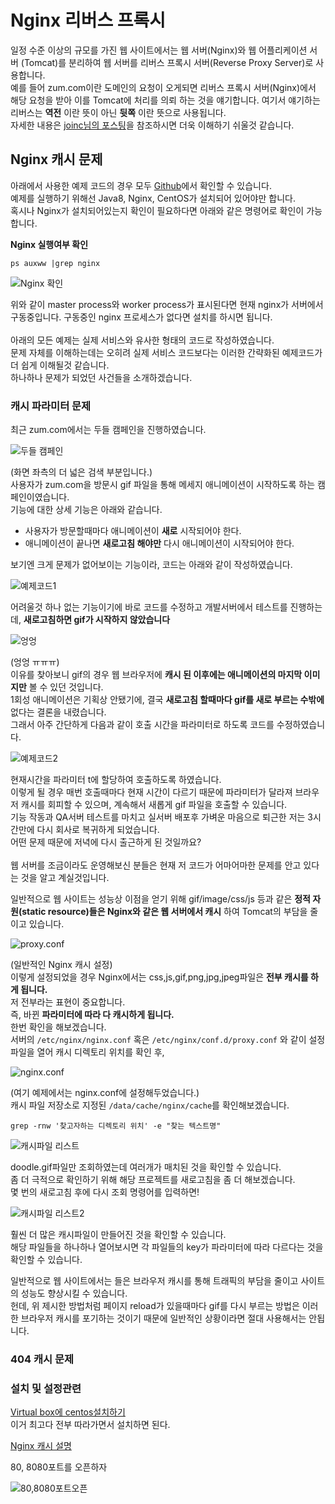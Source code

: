 # Nginx 리버스 프록시
일정 수준 이상의 규모를 가진 웹 사이트에서는 웹 서버(Nginx)와 웹 어플리케이션 서버 (Tomcat)를 분리하여 웹 서버를 리버스 프록시 서버(Reverse Proxy Server)로 사용합니다.<br/>
예를 들어 zum.com이란 도메인의 요청이 오게되면 리버스 프록시 서버(Nginx)에서 해당 요청을 받아 이를 Tomcat에 처리를 의뢰 하는 것을 얘기합니다.
여기서 얘기하는 리버스는 **역전** 이란 뜻이 아닌 **뒷쪽** 이란 뜻으로 사용됩니다. <br/>
자세한 내용은 [joinc님의 포스팅](http://www.joinc.co.kr/w/man/12/proxy)을 참조하시면 더욱 이해하기 쉬울것 같습니다. <br/>

## Nginx 캐시 문제
아래에서 사용한 예제 코드의 경우 모두 [Github]()에서 확인할 수 있습니다. <br/>
예제를 실행하기 위해선 Java8, Nginx, CentOS가 설치되어 있어야만 합니다. <br/>
혹시나 Nginx가 설치되어있는지 확인이 필요하다면 아래와 같은 명령어로 확인이 가능합니다. <br/>

**Nginx 실행여부 확인**
```
ps auxww |grep nginx
```
![Nginx 확인](./images/nginx확인.png)

위와 같이 master process와 worker process가 표시된다면 현재 nginx가 서버에서 구동중입니다. 구동중인 nginx 프로세스가 없다면 설치를 하시면 됩니다.
<br/><br/>
아래의 모든 예제는 실제 서비스와 유사한 형태의 코드로 작성하였습니다. <br/>
문제 자체를 이해하는데는 오히려 실제 서비스 코드보다는 이러한 간략화된 예제코드가 더 쉽게 이해될것 같습니다. <br/>
하나하나 문제가 되었던 사건들을 소개하겠습니다. <br/>

### 캐시 파라미터 문제
최근 zum.com에서는 두들 캠페인을 진행하였습니다. <br/>

![두들 캠페인](./images/두들캠페인.png)

(화면 좌측의 더 넓은 검색 부분입니다.) <br/>
사용자가 zum.com을 방문시 gif 파일을 통해 메세지 애니메이션이 시작하도록 하는 캠페인이였습니다. <br/>
기능에 대한 상세 기능은 아래와 같습니다.

* 사용자가 방문할때마다 애니메이션이 **새로** 시작되어야 한다.
* 애니메이션이 끝나면 **새로고침 해야만** 다시 애니메이션이 시작되어야 한다.

보기엔 크게 문제가 없어보이는 기능이라, 코드는 아래와 같이 작성하였습니다. <br/>

![예제코드1](./images/샘플코드1.png)

어려울것 하나 없는 기능이기에 바로 코드를 수정하고 개발서버에서 테스트를 진행하는데,
**새로고침하면 gif가 시작하지 않았습니다**

![엉엉](./images/엉엉.png)

(엉엉 ㅠㅠㅠ)<br/>
이유를 찾아보니 gif의 경우 웹 브라우저에 **캐시 된 이후에는 애니메이션의 마지막 이미지만** 볼 수 있던 것입니다. <br/>
1회성 애니메이션은 기획상 안됐기에, 결국 **새로고침 할때마다 gif를 새로 부르는 수밖에** 없다는 결론을 내렸습니다. <br/>
그래서 아주 간단하게 다음과 같이 호출 시간을 파라미터로 하도록 코드를 수정하였습니다.

![예제코드2](./images/샘플코드2.png)

현재시간을 파라미터 t에 할당하여 호출하도록 하였습니다. <br/>
이렇게 될 경우 매번 호출때마다 현재 시간이 다르기 때문에 파라미터가 달라져 브라우저 캐시를 회피할 수 있으며, 계속해서 새롭게 gif 파일을 호출할 수 있습니다. <br/>
기능 작동과 QA서버 테스트를 마치고 실서버 배포후 가벼운 마음으로 퇴근한 저는 3시간만에 다시 회사로 복귀하게 되었습니다.<br/>
어떤 문제 때문에 저녁에 다시 출근하게 된 것일까요?<br/>
<br/>
웹 서버를 조금이라도 운영해보신 분들은 현재 저 코드가 어마어마한 문제를 안고 있다는 것을 알고 계실것입니다. <br/>

일반적으로 웹 사이트는 성능상 이점을 얻기 위해 gif/image/css/js 등과 같은 **정적 자원(static resource)들은 Nginx와 같은 웹 서버에서 캐시** 하여 Tomcat의 부담을 줄이고 있습니다. <br/>

![proxy.conf](./images/proxy-conf.png)

(일반적인 Nginx 캐시 설정) <br/>
이렇게 설정되었을 경우 Nginx에서는 css,js,gif,png,jpg,jpeg파일은 **전부 캐시를 하게 됩니다.** <br/>
저 전부라는 표현이 중요합니다. <br/>
즉, 바뀐 **파라미터에 따라 다 캐시하게 됩니다.** <br/>
한번 확인을 해보겠습니다. <br/>
서버의 ```/etc/nginx/nginx.conf``` 혹은 ```/etc/nginx/conf.d/proxy.conf``` 와 같이 설정파일을 열어 캐시 디렉토리 위치를 확인 후,

![nginx.conf](./images/nginx-conf.png)

(여기 예제에서는 nginx.conf에 설정해두었습니다.) <br/>
캐시 파일 저장소로 지정된 ```/data/cache/nginx/cache```를 확인해보겠습니다. <br/>

```
grep -rnw '찾고자하는 디렉토리 위치' -e "찾는 텍스트명"
```

![캐시파일 리스트](./images/캐시파일리스트.png)

doodle.gif파일만 조회하였는데 여러개가 매치된 것을 확인할 수 있습니다. <br/>
좀 더 극적으로 확인하기 위해 해당 프로젝트를 새로고침을 좀 더 해보겠습니다. <br/>
몇 번의 새로고침 후에 다시 조회 명령어를 입력하면! <br/>

![캐시파일 리스트2](./images/캐시파일리스트2.png)

훨씬 더 많은 캐시파일이 만들어진 것을 확인할 수 있습니다. <br/>
해당 파일들을 하나하나 열어보시면 각 파일들의 key가 파라미터에 따라 다르다는 것을 확인할 수 있습니다. <br/>





일반적으로 웹 사이트에서는 들은 브라우저 캐시를 통해 트래픽의 부담을 줄이고 사이트의 성능도 향상시킬 수 있습니다. <br/>
헌데, 위 제시한 방법처럼 페이지 reload가 있을때마다 gif를 다시 부르는 방법은 이러한 브라우저 캐시를 포기하는 것이기 때문에 일반적인 상황이라면 절대 사용해서는 안됩니다. <br/>


### 404 캐시 문제

### 설치 및 설정관련
[Virtual box에 centos설치하기](http://webdevnovice.tistory.com/2) <br/>
이거 최고다 전부 따라가면서 설치하면 된다. <br/>

[Nginx 캐시 설명](http://www.joinc.co.kr/w/man/12/nginx/static) <br/>


80, 8080포트를 오픈하자

![80,8080포트오픈](./images/8080포트오픈.png)
